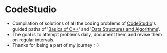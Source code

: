# CodeStudio

- Compilation of solutions of all the coding problems of [CodeStudio](https://www.codingninjas.com/codestudio)'s guided paths of '[Basics of C++](https://www.codingninjas.com/codestudio/guided-paths/basics-of-c)' and '[Data Structures and Algorithms](https://www.codingninjas.com/codestudio/guided-paths/data-structures-algorithms)'.
- The goal is to attempt problems daily, document them and revise them on regular intervals.
- Thanks for being a part of my journey :-)

